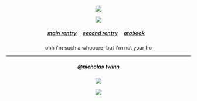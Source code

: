  
  
<p align="center"> <img src="https://komarev.com/ghpvc/?username=soulequine&label=souls&color=000000&style=plastic&base=20000" />
  </div>

<div align="center"> 
<p align="center"> <img src="https://cdn.discordapp.com/attachments/1297283509102182453/1309742371440820245/ken-carson-destroy-lonely.gif?ex=6742b023&is=67415ea3&hm=ca6e23912c6043c7453c82131f08554fb9349f638ad0429068171c84881967e8&" > </p> 
<div align="center"> 

 <p align="center"> 

##### [main rentry](https://rentry.co/soulequine) ‎ ‎‎  ‎‎ ‎‎ [second rentry](https://rentry.co/fulcrums) ‎ ‎‎  ‎‎ ‎‎ [atabook](https://soulequine.atabook.org) ‎ ‎‎  ‎‎ ‎‎  
 <p align="center">
<sup></sup>ohh i'm such a whooore, but i'm not your ho

***
<div align="center"> 

##### [@nicholas](https://github.com/hkittypastries) twinn
<p align="center"> <img src="https://github.com/user-attachments/assets/aff5b334-fd1f-4440-8827-6d694fcdd73f" > </p>  
<p align="center"> <img src="https://github.com/user-attachments/assets/45eae7b4-d5de-4e2f-8916-17a8069a7974" > </p>  


